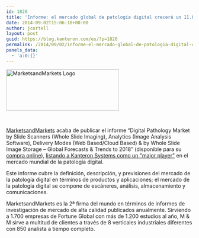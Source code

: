 ```yaml
---
id: 1820
title: 'Informe: el mercado global de patología digital crecerá un 11.8% hasta 2018, Kanteron reconocido como un "major player"'
date: 2014-09-02T15:06:18+00:00
author: jcortell
layout: post
guid: https://blog.kanteron.com/es/?p=1820
permalink: /2014/09/02/informe-el-mercado-global-de-patologia-digital-crecera-un-11-8-hasta-2018-kanteron-reconocido-como-un-major-player/
panels_data:
  - 'a:0:{}'
---
```

<img class="aligncenter" src="https://www.marketsandmarketsblog.com/wp-content/uploads/2013/07/MarketsandMarkets-Logo.jpg" alt="MarketsandMarkets Logo" width="304" height="111" />

&nbsp;

<a title="https://www.marketsandmarkets.com/" href="https://www.marketsandmarkets.com/" target="_blank">MarketsandMarkets</a> acaba de publicar el informe “Digital Pathology Market by Slide Scanners (Whole Slide Imaging), Analytics (Image Analysis Software), Delivery Modes (Web Based/Cloud Based) & by Whole Slide Image Storage – Global Forecasts & Trends to 2018″ (disponible para su <a title="https://www.reportsnreports.com/purchase.aspx?name=195916" href="https://www.reportsnreports.com/purchase.aspx?name=195916" target="_blank">compra online</a>), <a title="https://www.jayatribune.com/global-digital-pathology-market-to-see-11-8-cagr-to-2018-says-a-new-research-report-available-at-reportsnreports-com.html" href="https://www.jayatribune.com/global-digital-pathology-market-to-see-11-8-cagr-to-2018-says-a-new-research-report-available-at-reportsnreports-com.html" target="_blank">listando a Kanteron Systems como un "major player"</a> en el mercado mundial de la patología digital.

Este informe cubre la definición, descripción, y previsiones del mercado de la patología digital en términos de productos y aplicaciones; el mercado de la patología digital se compone de escáneres, análisis, almacenamiento y comunicaciones.

MarketsandMarkets es la 2ª firma del mundo en términos de informes de investigación de mercado de alta calidad publicados anualmente. Sirviendo a 1.700 empresas de Fortune Global con más de 1.200 estudios al año, M & M sirve a multitud de clientes a través de 8 verticales industriales diferentes con 850 analista a tiempo completo.